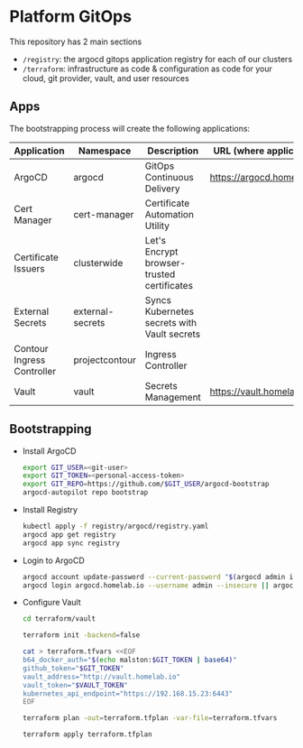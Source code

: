 # Platform GitOps

This repository has 2 main sections

- `/registry`: the argocd gitops application registry for each of our clusters
- `/terraform`: infrastructure as code & configuration as code for your cloud, git provider, vault, and user resources

## Apps

The bootstrapping process will create the following applications:

| Application              | Namespace        | Description                                 | URL (where applicable)             |
| ------------------------ | ---------------- | ------------------------------------------- | ---------------------------------- |
| ArgoCD                  | argocd           | GitOps Continuous Delivery                  | https://argocd.homelab.io               |
| Cert Manager             | cert-manager     | Certificate Automation Utility              |                                    |
| Certificate Issuers      | clusterwide      | Let's Encrypt browser-trusted certificates  |                                    |
| External Secrets         | external-secrets | Syncs Kubernetes secrets with Vault secrets |                                    |
| Contour Ingress Controller | projectcontour    | Ingress Controller                          |                                    |
| Vault                    | vault            | Secrets Management                          | https://vault.homelab.io                |

## Bootstrapping

- Install ArgoCD

  ```sh
  export GIT_USER=<git-user>
  export GIT_TOKEN=<personal-access-token>
  export GIT_REPO=https://github.com/$GIT_USER/argocd-bootstrap
  argocd-autopilot repo bootstrap
  ```

- Install Registry

  ```sh
  kubectl apply -f registry/argocd/registry.yaml
  argocd app get registry
  argocd app sync registry
  ```

- Login to ArgoCD

  ```sh
  argocd account update-password --current-password "$(argocd admin initial-password -n argocd | head -1)"
  argocd login argocd.homelab.io --username admin --insecure || argocd login argocd.homelab.io --username admin --insecure --core
  ```

- Configure Vault

  ```sh
  cd terraform/vault

  terraform init -backend=false

  cat > terraform.tfvars <<EOF
  b64_docker_auth="$(echo malston:$GIT_TOKEN | base64)"
  github_token="$GIT_TOKEN"
  vault_address="http://vault.homelab.io"
  vault_token="$VAULT_TOKEN"
  kubernetes_api_endpoint="https://192.168.15.23:6443"
  EOF

  terraform plan -out=terraform.tfplan -var-file=terraform.tfvars

  terraform apply terraform.tfplan
  ```

